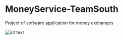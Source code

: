 # MoneyService-TeamSouth
Project of software application for money exchanges

![alt text](https://www.google.com/url?sa=i&url=https%3A%2F%2Fwww.freepik.com%2Fpremium-vector%2Fmoney-exchange-banner-background_2333453.htm&psig=AOvVaw1rP3qSgy8cRLn9YwmspNud&ust=1617906378730000&source=images&cd=vfe&ved=0CAIQjRxqFwoTCKDwtIrh7O8CFQAAAAAdAAAAABAD)
